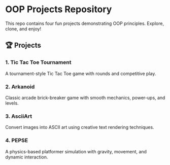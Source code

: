 # OOP Projects Repository

This repo contains four fun projects demonstrating OOP principles. Explore, clone, and enjoy!

## 🏆 Projects

### 1. Tic Tac Toe Tournament  
A tournament-style Tic Tac Toe game with rounds and competitive play.

### 2. Arkanoid  
Classic arcade brick-breaker game with smooth mechanics, power-ups, and levels.

### 3. AsciiArt  
Convert images into ASCII art using creative text rendering techniques.

### 4. PEPSE  
A physics-based platformer simulation with gravity, movement, and dynamic interaction.


